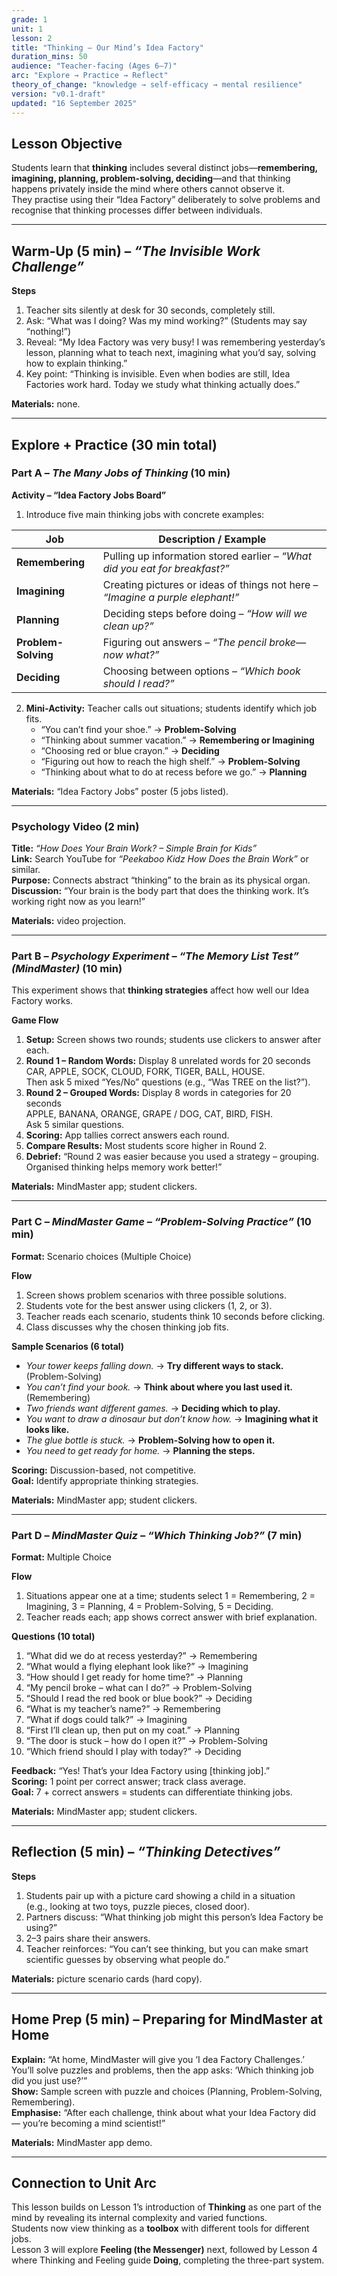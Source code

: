 ```yaml
---
grade: 1
unit: 1
lesson: 2
title: "Thinking – Our Mind’s Idea Factory"
duration_mins: 50
audience: "Teacher-facing (Ages 6–7)"
arc: "Explore → Practice → Reflect"
theory_of_change: "knowledge → self-efficacy → mental resilience"
version: "v0.1-draft"
updated: "16 September 2025"
---
```


## Lesson Objective
Students learn that **thinking** includes several distinct jobs—**remembering, imagining, planning, problem-solving, deciding**—and that thinking happens privately inside the mind where others cannot observe it.  
They practise using their “Idea Factory” deliberately to solve problems and recognise that thinking processes differ between individuals.

---

## Warm-Up (5 min) – *“The Invisible Work Challenge”*

**Steps**
1. Teacher sits silently at desk for 30 seconds, completely still.  
2. Ask: “What was I doing? Was my mind working?” (Students may say “nothing!”)  
3. Reveal: “My Idea Factory was very busy! I was remembering yesterday’s lesson, planning what to teach next, imagining what you’d say, solving how to explain thinking.”  
4. Key point: “Thinking is invisible. Even when bodies are still, Idea Factories work hard. Today we study what thinking actually does.”

**Materials:** none.

---

## Explore + Practice (30 min total)

### Part A – *The Many Jobs of Thinking* (10 min)

**Activity – “Idea Factory Jobs Board”**
1. Introduce five main thinking jobs with concrete examples:

| Job | Description / Example |
|-----|------------------------|
| **Remembering** | Pulling up information stored earlier – *“What did you eat for breakfast?”* |
| **Imagining** | Creating pictures or ideas of things not here – *“Imagine a purple elephant!”* |
| **Planning** | Deciding steps before doing – *“How will we clean up?”* |
| **Problem-Solving** | Figuring out answers – *“The pencil broke—now what?”* |
| **Deciding** | Choosing between options – *“Which book should I read?”* |

2. **Mini-Activity:** Teacher calls out situations; students identify which job fits.  
   - “You can’t find your shoe.” → **Problem-Solving**  
   - “Thinking about summer vacation.” → **Remembering or Imagining**  
   - “Choosing red or blue crayon.” → **Deciding**  
   - “Figuring out how to reach the high shelf.” → **Problem-Solving**  
   - “Thinking about what to do at recess before we go.” → **Planning**

**Materials:** “Idea Factory Jobs” poster (5 jobs listed).

---

### Psychology Video (2 min)

**Title:** *“How Does Your Brain Work? – Simple Brain for Kids”*  
**Link:** Search YouTube for *“Peekaboo Kidz How Does the Brain Work”* or similar.  
**Purpose:** Connects abstract “thinking” to the brain as its physical organ.  
**Discussion:** “Your brain is the body part that does the thinking work. It’s working right now as you learn!”  

**Materials:** video projection.

---

### Part B – *Psychology Experiment – “The Memory List Test” (MindMaster)* (10 min)

This experiment shows that **thinking strategies** affect how well our Idea Factory works.

**Game Flow**
1. **Setup:** Screen shows two rounds; students use clickers to answer after each.
2. **Round 1 – Random Words:** Display 8 unrelated words for 20 seconds  
   CAR, APPLE, SOCK, CLOUD, FORK, TIGER, BALL, HOUSE.  
   Then ask 5 mixed “Yes/No” questions (e.g., “Was TREE on the list?”).
3. **Round 2 – Grouped Words:** Display 8 words in categories for 20 seconds  
   APPLE, BANANA, ORANGE, GRAPE / DOG, CAT, BIRD, FISH.  
   Ask 5 similar questions.
4. **Scoring:** App tallies correct answers each round.  
5. **Compare Results:** Most students score higher in Round 2.  
6. **Debrief:** “Round 2 was easier because you used a strategy – grouping. Organised thinking helps memory work better!”

**Materials:** MindMaster app; student clickers.

---

### Part C – *MindMaster Game – “Problem-Solving Practice”* (10 min)

**Format:** Scenario choices (Multiple Choice)

**Flow**
1. Screen shows problem scenarios with three possible solutions.  
2. Students vote for the best answer using clickers (1, 2, or 3).  
3. Teacher reads each scenario, students think 10 seconds before clicking.  
4. Class discusses why the chosen thinking job fits.

**Sample Scenarios (6 total)**
- *Your tower keeps falling down.* → **Try different ways to stack.** (Problem-Solving)  
- *You can’t find your book.* → **Think about where you last used it.** (Remembering)  
- *Two friends want different games.* → **Deciding which to play.**  
- *You want to draw a dinosaur but don’t know how.* → **Imagining what it looks like.**  
- *The glue bottle is stuck.* → **Problem-Solving how to open it.**  
- *You need to get ready for home.* → **Planning the steps.**

**Scoring:** Discussion-based, not competitive.  
**Goal:** Identify appropriate thinking strategies.

**Materials:** MindMaster app; student clickers.

---

### Part D – *MindMaster Quiz – “Which Thinking Job?”* (7 min)

**Format:** Multiple Choice

**Flow**
1. Situations appear one at a time; students select 1 = Remembering, 2 = Imagining, 3 = Planning, 4 = Problem-Solving, 5 = Deciding.  
2. Teacher reads each; app shows correct answer with brief explanation.

**Questions (10 total)**
1. “What did we do at recess yesterday?” → Remembering  
2. “What would a flying elephant look like?” → Imagining  
3. “How should I get ready for home time?” → Planning  
4. “My pencil broke – what can I do?” → Problem-Solving  
5. “Should I read the red book or blue book?” → Deciding  
6. “What is my teacher’s name?” → Remembering  
7. “What if dogs could talk?” → Imagining  
8. “First I’ll clean up, then put on my coat.” → Planning  
9. “The door is stuck – how do I open it?” → Problem-Solving  
10. “Which friend should I play with today?” → Deciding  

**Feedback:** “Yes! That’s your Idea Factory using [thinking job].”  
**Scoring:** 1 point per correct answer; track class average.  
**Goal:** 7 + correct answers = students can differentiate thinking jobs.

**Materials:** MindMaster app; student clickers.

---

## Reflection (5 min) – *“Thinking Detectives”*

**Steps**
1. Students pair up with a picture card showing a child in a situation  
  (e.g., looking at two toys, puzzle pieces, closed door).  
2. Partners discuss: “What thinking job might this person’s Idea Factory be using?”  
3. 2–3 pairs share their answers.  
4. Teacher reinforces: “You can’t see thinking, but you can make smart scientific guesses by observing what people do.”

**Materials:** picture scenario cards (hard copy).

---

## Home Prep (5 min) – Preparing for MindMaster at Home

**Explain:** “At home, MindMaster will give you ‘I dea Factory Challenges.’ You’ll solve puzzles and problems, then the app asks: ‘Which thinking job did you just use?’”  
**Show:** Sample screen with puzzle and choices (Planning, Problem-Solving, Remembering).  
**Emphasise:** “After each challenge, think about what your Idea Factory did — you’re becoming a mind scientist!”  

**Materials:** MindMaster app demo.

---

## Connection to Unit Arc
This lesson builds on Lesson 1’s introduction of **Thinking** as one part of the mind by revealing its internal complexity and varied functions.  
Students now view thinking as a **toolbox** with different tools for different jobs.  
Lesson 3 will explore **Feeling (the Messenger)** next, followed by Lesson 4 where Thinking and Feeling guide **Doing**, completing the three-part system.


